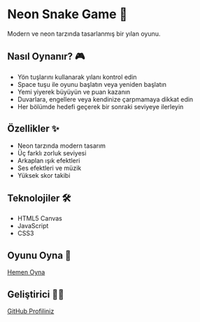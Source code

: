 # Neon Snake Game 🐍

Modern ve neon tarzında tasarlanmış bir yılan oyunu.

## Nasıl Oynanır? 🎮

- Yön tuşlarını kullanarak yılanı kontrol edin
- Space tuşu ile oyunu başlatın veya yeniden başlatın
- Yemi yiyerek büyüyün ve puan kazanın
- Duvarlara, engellere veya kendinize çarpmamaya dikkat edin
- Her bölümde hedefi geçerek bir sonraki seviyeye ilerleyin

## Özellikler ✨

- Neon tarzında modern tasarım
- Üç farklı zorluk seviyesi
- Arkaplan ışık efektleri
- Ses efektleri ve müzik
- Yüksek skor takibi

## Teknolojiler 🛠

- HTML5 Canvas
- JavaScript
- CSS3

## Oyunu Oyna 🎯

[Hemen Oyna](https://KULLANICI_ADINIZ.github.io/neon-snake)

## Geliştirici 👨‍💻

[GitHub Profiliniz](https://github.com/KULLANICI_ADINIZ) 
